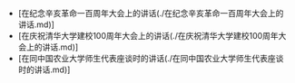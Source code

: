 - [在纪念辛亥革命一百周年大会上的讲话(./在纪念辛亥革命一百周年大会上的讲话.md)]
- [在庆祝清华大学建校100周年大会上的讲话(./在庆祝清华大学建校100周年大会上的讲话.md)]
- [在同中国农业大学师生代表座谈时的讲话(./在同中国农业大学师生代表座谈时的讲话.md)]
